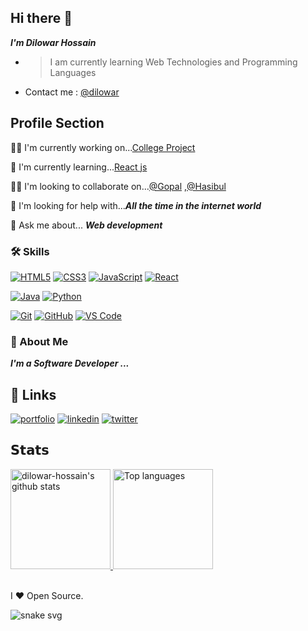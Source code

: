 ## Hi there 👋

**_I'm Dilowar Hossain_**

* > I am currently learning Web Technologies and Programming Languages

* Contact me : [@dilowar](mailto:dilowar101@gmail.com)

## Profile Section
👩‍💻 I'm currently working on...[College Project](https://github.com/dilowar-hossain/semester-project)

🧠 I'm currently learning...[React js](https://react.dev/learn)

👯‍♀️ I'm looking to collaborate on...[@Gopal](https://github.com/Gopaloraon) ,[@Hasibul](https://github.com/Hasibul89)

🤔 I'm looking for help with..._**All the time in the internet world**_

💬 Ask me about...  **_Web development_**

### 🛠 Skills
[![HTML5](https://img.shields.io/badge/-HTML5-%23E44D27?style=flat-square&logo=html5&logoColor=ffffff)]()
[![CSS3](https://img.shields.io/badge/-CSS3-%231572B6?style=flat-square&logo=css3)]()
[![JavaScript](https://img.shields.io/badge/-JavaScript-%23F7DF1C?style=flat-square&logo=javascript&logoColor=000000&labelColor=%23F7DF1C&color=%23FFCE5A)](https://www.javascript.com/)
[![React](https://img.shields.io/badge/-ReactJs-%23282C34?style=flat-square&logo=react)](https://reactjs.org/)

[![Java](https://img.shields.io/badge/-Java-%23ee7600?style=flat-square&logo=java&logoColor=%23ffffff)](https://www.java.com/en/)
[![Python](https://img.shields.io/badge/-Python-%23EEE32C?style=flat-square&logo=python)](https://www.python.org/)



[![Git](https://img.shields.io/badge/-Git-%23F05032?style=flat-square&logo=git&logoColor=%23ffffff)](https://git-scm.com/)
[![GitHub](https://img.shields.io/badge/-GitHub-%237C8495?style=flat-square&logo=github&logoColor=%23282C34)]()
[![VS Code](https://img.shields.io/badge/-VSCode-%23007ACC?style=flat-square&logo=visual-studio-code)](https://code.visualstudio.com/)


### 🚀 About Me
**_I'm a Software Developer ..._**

## 🔗 Links
[![portfolio](https://img.shields.io/badge/portfolio-000?style=for-the-badge&logo=ko-fi&logoColor=white)](https://dilowar.tech/)
[![linkedin](https://img.shields.io/badge/linkedin-0A66C2?style=for-the-badge&logo=linkedin&logoColor=white)](https://www.linkedin.com/in/dilowar-hossain?utm_source=share&utm_campaign=share_via&utm_content=profile&utm_medium=android_app)
[![twitter](https://img.shields.io/badge/twitter-1DA1F2?style=for-the-badge&logo=twitter&logoColor=white)](https://twitter.com/dilowarhossain_)



## 𝗦𝘁𝗮𝘁𝘀

<a href="https://github.com/dilowar-hossain">
    <img
    height="160em"
    src="https://github-readme-stats.vercel.app/api?username=dilowar-hossain&show_icons=true&theme=tokyonight&count_private=true" alt="dilowar-hossain's github stats" />
    <img
    height="160em"
    src="https://github-readme-stats.vercel.app/api/top-langs/?username=dilowar-hossain&theme=tokyonight&layout=compact"
    alt="Top languages" />
</a>
<br/>
<br/>


I ❤ Open Source.

![snake svg](https://github.com/dilowar-hossain/dilowar-hossain/blob/dist/github-contribution-grid-snake.svg)


<!-- [![visitors](https://visitor-badge.laobi.icu/badge?page_id=dilowar-hossain.dilowar-hossain)]()
[![GitHub](https://img.shields.io/github/followers/dilowar-hossain.svg?label=GitHub&style=social)](https://github.com/dilowar-hossain?tab=followers)
 -->


<!--
**dilowar-hossain/dilowar-hossain** is a ✨ _special_ ✨ repository because its `README.md` (this file) appears on your GitHub profile.

Here are some ideas to get you started:

- 🔭 I’m currently working on ...
- 🌱 I’m currently learning ...
- 👯 I’m looking to collaborate on ...
- 🤔 I’m looking for help with ...
- 💬 Ask me about ... dilowar101@gmail.com
- 📫 How to reach me: ...
- 😄 Pronouns: ...
- ⚡ Fun fact: ...
-->


